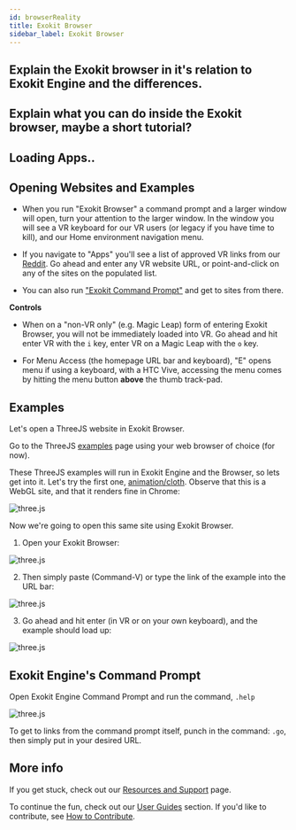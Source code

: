 ```yaml
---
id: browserReality
title: Exokit Browser
sidebar_label: Exokit Browser
---
```


## Explain the Exokit browser in it's relation to Exokit Engine and the differences.

## Explain what you can do inside the Exokit browser, maybe a short tutorial? 

## Loading Apps.. 

## Opening Websites and Examples

* When you run "Exokit Browser" a command prompt and a larger window will open, turn your attention to the larger window. In the window you will see a VR keyboard for our VR users (or legacy if you have time to kill), and our Home environment navigation menu.

* If you navigate to "Apps" you'll see a list of approved VR links from our [Reddit](https://www.reddit.com/r/exokit/). Go ahead and enter any VR website URL, or point-and-click on any of the sites on the populated list.

* You can also run ["Exokit Command Prompt"](#exokit-s-command-prompt)  and get to sites from there.

**Controls**

* When on a "non-VR only" (e.g. Magic Leap) form of entering Exokit Browser, you will not be immediately loaded into VR. Go ahead and hit enter VR with the `i` key, enter VR on a Magic Leap with the `o` key.

* For Menu Access (the homepage URL bar and keyboard), "E" opens menu if using a keyboard, with a HTC Vive, accessing the menu comes by hitting the menu button **above** the thumb track-pad.

## Examples

Let's open a ThreeJS website in Exokit Browser.

Go to the ThreeJS [examples](https://threejs.org/examples/) page using your web browser of choice (for now).

These ThreeJS examples will run in Exokit Engine and  the Browser, so lets get into it. Let's try the first one, [animation/cloth](https://threejs.org/examples/#webgl_animation_cloth). Observe that this is a WebGL site, and that it renders fine in Chrome:

![three.js](https://i.imgur.com/hClVGcH.png)

Now we're going to open this same site using Exokit Browser.

1. Open your Exokit Browser:

![three.js](https://i.imgur.com/ISM7VwI.png)

2. Then simply paste (Command-V) or type the link of the example into the URL bar:

![three.js](https://i.imgur.com/xN7ToE2.png)

3. Go ahead and hit enter (in VR or on your own keyboard), and the example should load up:

![three.js](https://i.imgur.com/Y3McpFC.jpg)

## Exokit Engine's Command Prompt

Open Exokit Engine Command Prompt and run the command, `.help`

![three.js](https://i.imgur.com/QQjQEQr.png)

To get to links from the command prompt itself, punch in the command: `.go`, then simply put in your desired URL.

## More info

If you get stuck, check out our [Resources and Support](Support.md) page.
 
 To continue the fun, check out our [User Guides](contentIdea3.md) section. If you'd like to contribute, see [How to Contribute](contribute.md).


